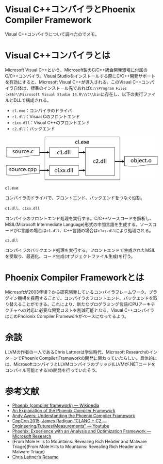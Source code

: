 # Visual C++コンパイラとPhoenix Compiler Framework


Visual C++コンパイラについて調べたのでメモ。

# Visual C++コンパイラとは

Microsoft Visual C++という、Microsoft製のC/C++統合開発環境に付属のC/C++コンパイラ。Visual Studioをインストールする際にC/C++開発サポートを有効にすると、Microsoft Visual C++が導入される。このVisual C++コンパイラ自体は、標準のインストール先であれば`C:\\Program Files (x86)\\Microsoft Visual Studio 14.0\\VC\\bin`に存在し、以下の実行ファイルとDLLで構成される。

- `cl.exe`：コンパイラのドライバ
- `c1.dll`：Visual Cのフロントエンド
- `c1xx.dll`：Visual C++のフロントエンド
- `c2.dll`：バックエンド

![/img/post/2019-02-10-phoenix-compiler.png](/img/post/2019-02-10-phoenix-compiler.png)

`cl.exe`

コンパイラのドライバで、フロントエンド、バックエンドをつなぐ役割。

`c1.dll`、`c1xx.dll`

コンパイラのフロントエンド処理を実行する。C/C++ソースコードを解析し、MSIL(Microsoft Intermediate Language)形式の中間言語を生成する。ソースコードがC言語の場合は`c1.dll`、C++言語の場合は`c1xx.dll`により処理される。

`c2.dll`

コンパイラのバックエンド処理を実行する。フロントエンドで生成されたMSILを受取り、最適化、コード生成(オブジェクトファイル生成)を行う。

# Phoenix Compiler Frameworkとは

Microsoftが2003年頃？から研究開発しているコンパイラフレームワーク。プラグイン機構を採用することで、コンパイラのフロントエンド、バックエンドを取り替えることができる。これにより、新たなプログラミング言語/CPUアーキテクチャへの対応に必要な開発コストを削減可能となる。Visual C++コンパイラはこのPhoronix Compiler Frameworkがベースになってるよう。

# 余談

LLVMの作者の一人であるChris Lattnerは学生時代、Microsoft ResearchのインターンでPhoenix Compiler Frameworkの開発に関わっていたらしい。具体的には、MicrosoftコンパイラとLLVMコンパイラのブリッジ(LLVMが.NETコードをコンパイル可能とする)の開発を行っていたそう。

# 参考文献

- [Phoenix (compiler framework) — Wikipedia](https://en.wikipedia.org/wiki/Phoenix_(compiler_framework))
- [An Explanation of the Phoenix Compiler Framework](https://www.infoq.com/news/2008/05/Phoenix-Compiler-Framework)
- [Andy Ayers: Understanding the Phoenix Compiler Framework](https://channel9.msdn.com/Shows/Going+Deep/Andy-Ayers-Understanding-the-Phoenix-Compiler-Framework)
- [CppCon 2015: James Radigan “CLANG + C2 — Engineering/Futures/Measurements” — Youtube](https://www.youtube.com/watch?v=TRgWJuQhkQo)
- [Phoenix: Experience with an Analysis and Optimization Framework — Microsoft Research](https://www.microsoft.com/en-us/research/video/phoenix-experience-with-an-analysis-and-optimization-framework/)
- [From Mole Hills to Mountains: Revealing Rich Header and Malware Triage](From Mole Hills to Mountains: Revealing Rich Header and Malware Triage)
- [Chris Lattner’s Resume](http://nondot.org/sabre/Resume.html)
